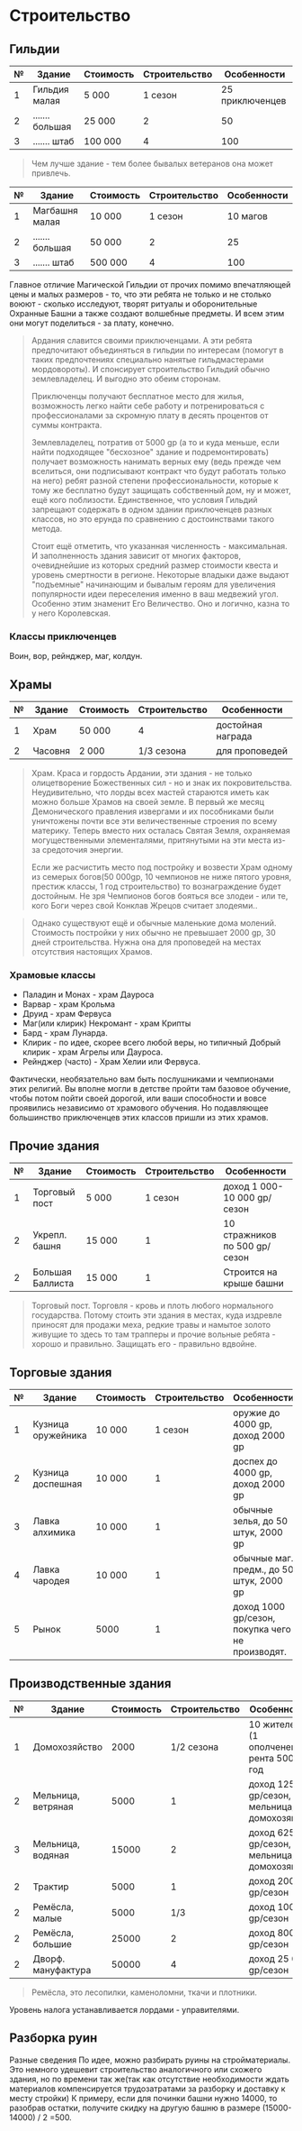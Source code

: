 # Строительство

## Гильдии

№  | Здание          | Стоимость | Строительство | Особенности
-- | --------------- | --------- | ------------- | ---------------
1  | Гильдия малая   | 5 000     | 1 сезон       | 25 приключенцев
2  | ....... большая | 25 000    | 2             | 50
3  | ....... штаб    | 100 000   | 4             | 100
>Чем лучше здание - тем более бывалых ветеранов она может привлечь.

№  | Здание          | Стоимость | Строительство | Особенности
-- | --------------- | --------- | ------------- | ---------------
1  | Магбашня малая  | 10 000    | 1 сезон       | 10 магов
2  | ....... большая | 50 000    | 2             | 25
3  | ....... штаб    | 500 000   | 4             | 100

Главное отличие Магической Гильдии от прочих помимо впечатляющей цены и малых размеров - то, что эти ребята не только и не столько воюют - сколько исследуют, творят ритуалы и оборонительные Охранные Башни а также создают волшебные предметы. И всем этим они могут поделиться - за плату, конечно.

>Ардания славится своими приключенцами. А эти ребята предпочитают объединяться в гильдии по интересам (помогут в таких предпочтениях специально нанятые гильдмастерами мордовороты). И спонсирует строительство Гильдий обычно землевладелец. И выгодно это обеим сторонам.
>
>Приключенцы получают бесплатное место для жилья, возможность легко найти себе работу и потренироваться с профессионалами за скромную плату в десять процентов от суммы контракта.
>
>Землевладелец, потратив от 5000 gp (а то и куда меньше, если найти подходящее "бесхозное" здание и подремонтировать) получает возможность нанимать верных ему (ведь прежде чем вселиться, они подписывают контракт что будут работать только на него) ребят разной степени профессиональности, которые к тому же бесплатно будут защищать собственный дом, ну и может, ещё кого поблизости.
>Единственное, что условия Гильдий запрещают содержать в одном здании приключенцев разных классов, но это ерунда по сравнению с достоинствами такого метода.
>
>Стоит ещё отметить, что указанная численность - максимальная. И заполненность здания зависит от многих факторов, очевиднейшие из которых средний размер стоимости квеста и уровень смертности в регионе. Некоторые владыки даже выдают "подъемные" начинающим и бывалым героям для увеличения популярности идеи переселения именно в ваш медвежий угол. Особенно этим знаменит Его Величество. Оно и логично, казна то у него Королевская.

### Классы приключенцев

Воин, вор, рейнджер, маг, колдун.

## Храмы

№  | Здание          | Стоимость | Строительство | Особенности
-- | --------------- | --------- | ------------- | ---------------
1  | Храм            | 50 000    | 4             | достойная награда
2  | Часовня         | 2 000     | 1/3 сезона    | для проповедей

>Храм. Краса и гордость Ардании, эти здания - не только олицетворение Божественных сил - но и знак их покровительства. Неудивительно, что лорды всех мастей стараются иметь как можно больше Храмов на своей земле. В первый же месяц Демонического правления извергами и их пособниками были уничтожены почти все эти величественные строения по всему материку. Теперь вместо них осталась Святая Земля, охраняемая могущественными элементалями, притянутыми на эти места из-за средоточия энергии.
>
>Если же расчистить место под постройку и возвести Храм одному из семерых богов(50 000gp, 10 чемпионов не ниже пятого уровня, престиж классы, 1 год строительство) то вознаграждение будет достойным. Не зря Чемпионов богов бояться все злодеи - или те, кого Боги через свой Конклав Жрецов считает злодеями..
 
>Однако существуют ещё и обычные маленькие дома молений. Стоимость постройки у них обычно не превышает 2000 gp, 30 дней строительства. Нужна она для проповедей на местах отсутствия настоящих Храмов.

### Храмовые классы

- Паладин и Монах - храм Дауроса
- Варвар - храм Крольма
- Друид - храм Фервуса
- Маг(или клирик) Некромант - храм Крипты
- Бард - храм Лунарда.
- Клирик - по идее, скорее всего любой веры, но типичный Добрый клирик - храм Агрелы или Дауроса.
- Рейнджер (часто) - Храм Хелии или Фервуса.

Фактически, необязательно вам быть послушниками и чемпионами этих религий. Вы вполне могли в детстве пройти там базовое обучение, чтобы потом пойти своей дорогой, или ваши способности и вовсе проявились независимо от храмового обучения. Но подавляющее большинство приключенцев этих классов пришли из этих храмов.

## Прочие здания

№  | Здание           | Стоимость | Строительство | Особенности
-- | ---------------- | --------- | ------------- | -----------------------------
1  | Торговый пост    | 5 000     | 1 сезон       | доход 1 000-10 000 gp/сезон
2  | Укрепл. башня    | 15 000    | 1             | 10 стражников по 500 gp/сезон
2  | Большая Баллиста | 15 000    | 1             | Строится на крыше башни

>Торговый пост. Торговля - кровь и плоть любого нормального государства. Потому стоить эти здания в местах, куда издревле приносят для продажи меха, редкие травы и намытое золото живущие то здесь то там трапперы и прочие вольные ребята - хорошо и правильно. Защищать его - правильно вдвойне.

## Торговые здания

№  | Здание             | Стоимость | Строительство | Особенности
-- | ------------------ | --------- | ------------- | --------------------------------
1  | Кузница оружейника | 10 000    | 1 сезон       | оружие до 4000 gp, доход 2000 gp
2  | Кузница доспешная  | 10 000    | 1             | доспех до 4000 gp, доход 2000 gp
3  | Лавка алхимика     | 10 000    | 1             | обычные зелья, до 50 штук, 2000 gp
4  | Лавка чародея      | 10 000    | 1             | обычные маг. предм., до 50 штук, 2000 gp
5  | Рынок              | 5000      | 1             | доход 1000 gp/сезон, покупка чего не производят.

## Производственные здания

№  | Здание             | Стоимость | Строительство | Особенности
-- | ------------------ | --------- | ------------- | -----------------------------------
1  | Домохозяйство      | 2000      | 1/2 сезона    | 10 жителей (1 ополченец), рента 500 gp/год
2  | Мельница, ветряная | 5000      | 1             | доход 1250 gp/сезон, 1 мельница/10 домохозяйств
3  | Мельница, водяная  | 15000     | 2             | доход 6250 gp/сезон, 1 мельница/50 домохозяйств
2  | Трактир            | 5000      | 1             | доход 2000 gp/сезон
2  | Ремёсла, малые     | 5000      | 1/3           | доход 1000 gp/сезон
2  | Ремёсла, большие   | 25000     | 2             | доход 8000 gp/сезон
2  | Дворф. мануфактура | 50000     | 4             | доход 25 000 gp/сезон
>Ремёсла, это лесопилки, каменоломни, ткачи и плотники.

Уровень налога устанавливается лордами - управителями.

## Разборка руин

Разные сведения
По идее, можно разбирать руины на стройматериалы. Это немного удешевит строительство аналогичного или схожего здания, но по времени так же(так как отсутствие необходимости ждать материалов компенсируется трудозатратами за разборку и доставку к месту стройки) К примеру, если для починки башни нужно 14000, то разобрав остатки, получите скидку на другую башню в размере (15000-14000) / 2 =500.
